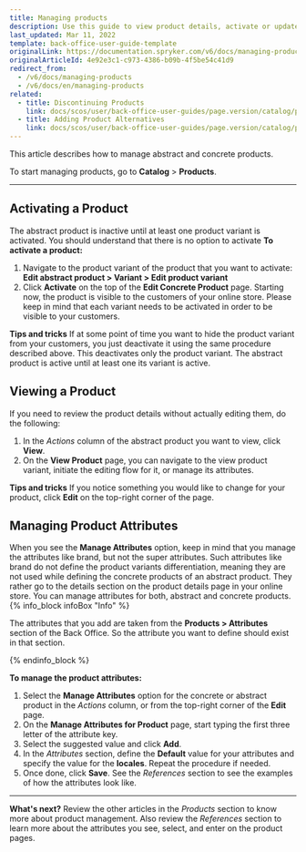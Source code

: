 ```yaml
---
title: Managing products
description: Use this guide to view product details, activate or update product attributes in the Back Office.
last_updated: Mar 11, 2022
template: back-office-user-guide-template
originalLink: https://documentation.spryker.com/v6/docs/managing-products
originalArticleId: 4e92e3c1-c973-4386-b09b-4f5be54c41d9
redirect_from:
  - /v6/docs/managing-products
  - /v6/docs/en/managing-products
related:
  - title: Discontinuing Products
    link: docs/scos/user/back-office-user-guides/page.version/catalog/products/managing-products/discontinuing-products.html
  - title: Adding Product Alternatives
    link: docs/scos/user/back-office-user-guides/page.version/catalog/products/managing-products/adding-product-alternatives.html
---
```


This article describes how to manage abstract and concrete products.

To start managing products, go to **Catalog** > **Products**.
*** 
## Activating a Product
The abstract product is inactive until at least one product variant is activated. You should understand that there is no option to activate
**To activate a product:**
1. Navigate to the product variant of the product that you want to activate:
    **Edit abstract product > Variant > Edit product variant**
2.  Click **Activate** on the top of the **Edit Concrete Product** page.
Starting now, the product is visible to the customers of your online store. 
Please keep in mind that each variant needs to be activated in order to be visible to your customers.

**Tips and tricks**
If at some point of time you want to hide the product variant from your customers, you just deactivate it using the same procedure described above. This deactivates only the product variant. The abstract product is active until at least one its variant is active.

## Viewing a Product
If you need to review the product details without actually editing them, do the following:
1. In the _Actions_ column of the abstract product you want to view, click **View**.
2. On the **View Product** page, you can navigate to the view product variant, initiate the editing flow for it, or manage its attributes. 

**Tips and tricks**
If you notice something you would like to change for your product, click **Edit** on the top-right corner of the page. 


## Managing Product Attributes
When you see the **Manage Attributes** option, keep in mind that you manage the attributes like brand, but not the super attributes. Such attributes like brand do not define the product variants differentiation, meaning they are not used while defining the concrete products of an abstract product. They rather go to the details section on the product details page in your online store. You can manage attributes for both, abstract and concrete products.
{% info_block infoBox "Info" %}

The attributes that you add are taken from the **Products > Attributes** section of the Back Office. So the attribute you want to define should exist in that section.

{% endinfo_block %}


**To manage the product attributes:**
1. Select the **Manage Attributes** option for the concrete or abstract product in the _Actions_ column, or from the top-right corner of the **Edit** page.
2. On the **Manage Attributes for Product** page, start typing the first three letter of the attribute key.
3. Select the suggested value and click **Add**.
4. In the _Attributes_ section, define the **Default** value for your attributes and specify the value for the **locales**. 
    Repeat the procedure if needed.
5. Once done, click **Save**.
See the _References_ section to see the examples of how the attributes look like.
***
**What's next?**
Review the other articles in the _Products_ section to know more about product management. Also review the _References_ section to learn more about the attributes you see, select, and enter on the product pages.

